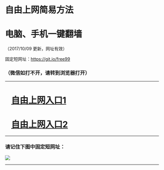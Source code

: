 ﻿# 自由上网简易方法

# 电脑、手机一键翻墙

（2017/10/09 更新，网址有效）

固定短网址：https://git.io/free99

### （微信如打不开，请转到浏览器打开）


***





# &nbsp;&nbsp; <a href="http://ft290978842.fwq-tz-1001.info/fwqtz01.html?t=100900112720 " target="_blank">自由上网入口1</a>
# &nbsp;&nbsp; <a href="http://ft1660728840.fwq-tz-1002.info/fwqtz02.html?t=100900110651 " target="_blank">自由上网入口2</a>
***

### 请记住下图中固定短网址：

<img src="https://s3-us-west-2.amazonaws.com/fwq-1001/yjfq-20170905okok.png" /> 


***

